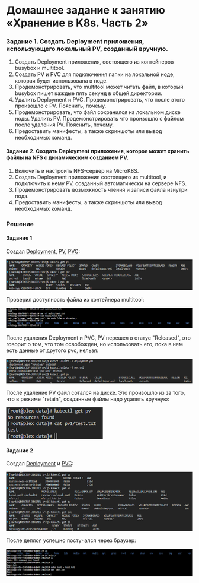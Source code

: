 # Домашнее задание к занятию «Хранение в K8s. Часть 2»

### Задание 1. Создать Deployment приложения, использующего локальный PV, созданный вручную.

  1. Создать Deployment приложения, состоящего из контейнеров busybox и multitool.
  2. Создать PV и PVC для подключения папки на локальной ноде, которая будет использована в поде.
  3. Продемонстрировать, что multitool может читать файл, в который busybox пишет каждые пять секунд в общей директории.
  4. Удалить Deployment и PVC. Продемонстрировать, что после этого произошло с PV. Пояснить, почему.
  5. Продемонстрировать, что файл сохранился на локальном диске ноды. Удалить PV. Продемонстрировать что произошло с файлом после удаления PV. Пояснить, почему.
  6. Предоставить манифесты, а также скриншоты или вывод необходимых команд.
#### Задание 2. Создать Deployment приложения, которое может хранить файлы на NFS с динамическим созданием PV.

  1. Включить и настроить NFS-сервер на MicroK8S.
  2. Создать Deployment приложения состоящего из multitool, и подключить к нему PV, созданный автоматически на сервере NFS.
  3. Продемонстрировать возможность чтения и записи файла изнутри пода.
  4. Предоставить манифесты, а также скриншоты или вывод необходимых команд.

### Решение

#### Задание 1
Создал [Deployment](https://github.com/gemeral68/devops_netology/blob/main/micros-homeworks/12-07-kuber-volume02/src/deployment.yml), [PV](https://github.com/gemeral68/devops_netology/blob/main/micros-homeworks/12-07-kuber-volume02/src/pv.yml), [PVC](https://github.com/gemeral68/devops_netology/blob/main/micros-homeworks/12-07-kuber-volume02/src/pvc.yml):

![Image alt](https://github.com/gemeral68/devops_netology/blob/main/micros-homeworks/12-07-kuber-volume02/img/1.png)

 Проверил доступность файла из контейнера multitool:
 
![Image alt](https://github.com/gemeral68/devops_netology/blob/main/micros-homeworks/12-07-kuber-volume02/img/2.png)

 После удаления Deployment и PVC, PV перешел в статус "Released", это говорит о том, что том освобожден, но использовать его, пока в нем есть данные от другого pvc, нельзя:

![Image alt](https://github.com/gemeral68/devops_netology/blob/main/micros-homeworks/12-07-kuber-volume02/img/3.png)

После удаление PV файл сотался на диске. Это произошло из за того, что в режиме "retain", созданные файлы надо удалять вручную:

![Image alt](https://github.com/gemeral68/devops_netology/blob/main/micros-homeworks/12-07-kuber-volume02/img/4.png)

#### Задание 2
Создал [Deployment](https://github.com/gemeral68/devops_netology/blob/main/micros-homeworks/12-07-kuber-volume02/src/nfs_deployment.yml) и [PVC](https://github.com/gemeral68/devops_netology/blob/main/micros-homeworks/12-07-kuber-volume02/src/pvc_nfs.yml):

![Image alt](https://github.com/gemeral68/devops_netology/blob/main/micros-homeworks/12-07-kuber-volume02/img/5.png)

После деплоя успешно постучался через браузер:

![Image alt](https://github.com/gemeral68/devops_netology/blob/main/micros-homeworks/12-07-kuber-volume02/img/6.png)

